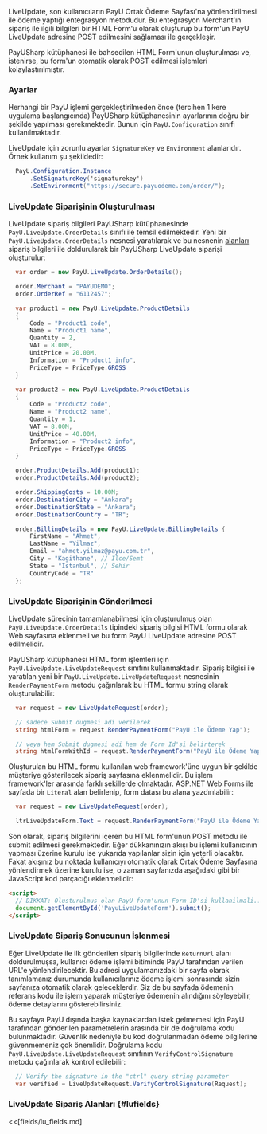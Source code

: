 LiveUpdate, son kullanıcıların PayU Ortak Ödeme Sayfası'na yönlendirilmesi ile ödeme yaptığı entegrasyon metodudur. Bu entegrasyon Merchant'ın sipariş ile ilgili bilgileri bir HTML Form'u olarak oluşturup bu form'un PayU LiveUpdate adresine POST edilmesini sağlaması ile gerçekleşir.

PayUSharp kütüphanesi ile bahsedilen HTML Form'unun oluşturulması ve, istenirse, bu form'un otomatik olarak POST edilmesi işlemleri kolaylaştırılmıştır.

### Ayarlar

Herhangi bir PayU işlemi gerçekleştirilmeden önce (tercihen 1 kere uygulama başlangıcında) PayUSharp kütüphanesinin ayarlarının doğru bir şekilde yapılması gerekmektedir. Bunun için `PayU.Configuration` sınıfı kullanılmaktadır.

LiveUpdate için zorunlu ayarlar `SignatureKey` ve `Environment` alanlarıdır. Örnek kullanım şu şekildedir:

```cs
  PayU.Configuration.Instance
      .SetSignatureKey('signaturekey')
      .SetEnvironment("https://secure.payuodeme.com/order/");
```

### LiveUpdate Siparişinin Oluşturulması

LiveUpdate sipariş bilgileri PayUSharp kütüphanesinde `PayU.LiveUpdate.OrderDetails` sınıfı ile temsil edilmektedir. Yeni bir `PayU.LiveUpdate.OrderDetails` nesnesi yaratılarak ve bu nesnenin [alanları](#lufields) sipariş bilgileri ile doldurularak bir PayUSharp LiveUpdate siparişi oluşturulur:

```cs
  var order = new PayU.LiveUpdate.OrderDetails();

  order.Merchant = "PAYUDEMO";
  order.OrderRef = "6112457";

  var product1 = new PayU.LiveUpdate.ProductDetails
  {
      Code = "Product1 code",
      Name = "Product1 name",
      Quantity = 2,
      VAT = 8.00M,
      UnitPrice = 20.00M,
      Information = "Product1 info",
      PriceType = PriceType.GROSS
  }

  var product2 = new PayU.LiveUpdate.ProductDetails
  {
      Code = "Product2 code",
      Name = "Product2 name",
      Quantity = 1,
      VAT = 8.00M,
      UnitPrice = 40.00M,
      Information = "Product2 info",
      PriceType = PriceType.GROSS
  }

  order.ProductDetails.Add(product1);
  order.ProductDetails.Add(product2);

  order.ShippingCosts = 10.00M;
  order.DestinationCity = "Ankara";
  order.DestinationState = "Ankara";
  order.DestinationCountry = "TR";

  order.BillingDetails = new PayU.LiveUpdate.BillingDetails {
      FirstName = "Ahmet",
      LastName = "Yilmaz",
      Email = "ahmet.yilmaz@payu.com.tr",
      City = "Kagithane", // Ilce/Semt
      State = "Istanbul", // Sehir
      CountryCode = "TR"
  };
```

### LiveUpdate Siparişinin Gönderilmesi

LiveUpdate sürecinin tamamlanabilmesi için oluşturulmuş olan `PayU.LiveUpdate.OrderDetails` tipindeki sipariş bilgisi HTML formu olarak Web sayfasına eklenmeli ve bu form PayU LiveUpdate adresine POST edilmelidir.

PayUSharp kütüphanesi HTML form işlemleri için `PayU.LiveUpdate.LiveUpdateRequest` sınıfını kullanmaktadır. Sipariş bilgisi ile yaratılan yeni bir `PayU.LiveUpdate.LiveUpdateRequest` nesnesinin `RenderPaymentForm` metodu çağırılarak bu HTML formu string olarak oluşturulabilir:

```cs
  var request = new LiveUpdateRequest(order);

  // sadece Submit dugmesi adi verilerek
  string htmlForm = request.RenderPaymentForm("PayU ile Ödeme Yap");

  // veya hem Submit dugmesi adi hem de Form Id'si belirterek
  string htmlFormWithId = request.RenderPaymentForm("PayU ile Ödeme Yap", "PayULiveUpdateForm");
```

Oluşturulan bu HTML formu kullanılan web framework'üne uygun bir şekilde müşteriye gösterilecek sipariş sayfasına eklenmelidir. Bu işlem framework'ler arasında farklı şekillerde olmaktadır. ASP.NET Web Forms ile sayfada bir `Literal` alan belirlenip, form datası bu alana yazdırılabilir:

```cs
  var request = new LiveUpdateRequest(order);

  ltrLiveUpdateForm.Text = request.RenderPaymentForm("PayU ile Ödeme Yap", "PayULiveUpdateForm");
```

Son olarak, sipariş bilgilerini içeren bu HTML form'unun POST metodu ile submit edilmesi gerekmektedir. Eğer dükkanınızın akışı bu işlemi kullanıcının yapması üzerine kurulu ise yukarıda yapılanlar sizin için yeterli olacaktır. Fakat akışınız bu noktada kullanıcıyı otomatik olarak Ortak Ödeme Sayfasına yönlendirmek üzerine kurulu ise, o zaman sayfanızda aşağıdaki gibi bir JavaScript kod parçacığı eklenmelidir:

```html
<script>
  // DIKKAT: Olusturulmus olan PayU form'unun Form ID'si kullanilmali...
  document.getElementById('PayuLiveUpdateForm').submit();
</script>
```

### LiveUpdate Sipariş Sonucunun İşlenmesi

Eğer LiveUpdate ile ilk gönderilen sipariş bilgilerinde `ReturnUrl` alanı doldurulmuşsa, kullanıcı ödeme işlemi bitiminde PayU tarafından verilen URL'e yönlendirilecektir. Bu adresi uygulamanızdaki bir sayfa olarak tanımlamanız durumunda kullanıcılarınız ödeme işlemi sonrasında sizin sayfanıza otomatik olarak geleceklerdir. Siz de bu sayfada ödemenin referans kodu ile işlem yaparak müşteriye ödemenin alındığını söyleyebilir, ödeme detaylarını gösterebilirsiniz.

Bu sayfaya PayU dışında başka kaynaklardan istek gelmemesi için PayU tarafından gönderilen parametrelerin arasında bir de doğrulama kodu bulunmaktadır. Güvenlik nedeniyle bu kod doğrulanmadan ödeme bilgilerine güvenmemeniz çok önemlidir. Doğrulama kodu `PayU.LiveUpdate.LiveUpdateRequest` sınıfının `VerifyControlSignature` metodu çağırılarak kontrol edilebilir:

```cs
  // Verify the signature in the "ctrl" query string parameter
  var verified = LiveUpdateRequest.VerifyControlSignature(Request);
```

### LiveUpdate Sipariş Alanları {#lufields}

<<[fields/lu_fields.md]
